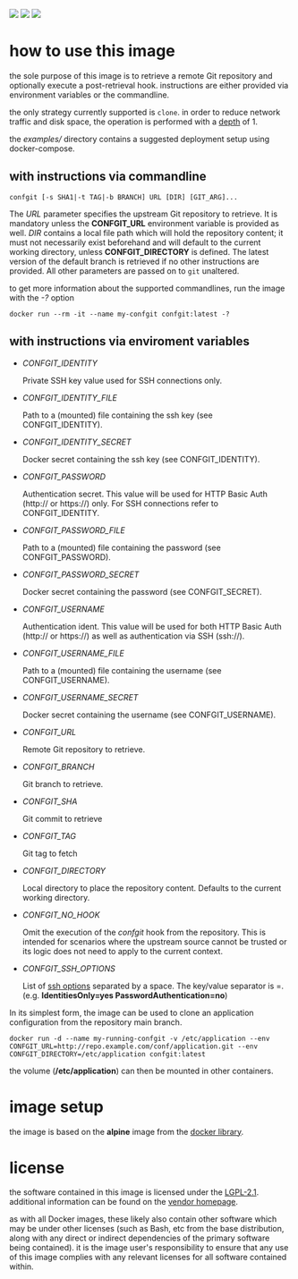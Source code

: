 
[microbadger]: https://microbadger.com/images/uip9av6y/confgit
[docker library]: https://store.docker.com/images/alpine
[LGPL-2.1]: http://www.gnu.org/licenses/old-licenses/lgpl-2.1.txt
[vendor homepage]: https://git-scm.com/
[**--branch**]:  https://www.git-scm.com/docs/git-clone#git-clone--bltnamegt
[ssh options]: https://man.openbsd.org/ssh_config
[depth]: https://www.git-scm.com/docs/git-clone#git-clone---depthltdepthgt

[![](https://images.microbadger.com/badges/image/uip9av6y/confgit.svg)][microbadger]
[![](https://images.microbadger.com/badges/version/uip9av6y/confgit.svg)][microbadger]
[![](https://images.microbadger.com/badges/commit/uip9av6y/confgit.svg)][microbadger]

# how to use this image

the sole purpose of this image is to retrieve a remote Git
repository and optionally execute a post-retrieval hook.
instructions are either provided via environment variables or
the commandline.

the only strategy currently supported is `clone`. in order to
reduce network traffic and disk space, the operation is performed
with a [depth][] of 1.

the *examples/* directory contains a suggested deployment setup
using docker-compose.

## with instructions via commandline

`confgit [-s SHA1|-t TAG|-b BRANCH] URL [DIR] [GIT_ARG]...`

The *URL* parameter specifies the upstream Git repository to
retrieve. It is mandatory unless the **CONFGIT_URL**
environment variable is provided as well. *DIR* contains a
local file path which will hold the repository content; it
must not necessarily exist beforehand and will default to
the current working directory, unless **CONFGIT_DIRECTORY**
is defined.
The latest version of the default branch is retrieved if no
other instructions are provided. All other parameters are
passed on to `git` unaltered.

to get more information about the supported commandlines,
run the image with the *-?* option

`docker run --rm -it --name my-confgit
  confgit:latest
  -?`

## with instructions via enviroment variables

* *CONFGIT_IDENTITY*

  Private SSH key value used for SSH connections only.
* *CONFGIT_IDENTITY_FILE*

  Path to a (mounted) file containing the ssh key (see
  CONFGIT_IDENTITY).
* *CONFGIT_IDENTITY_SECRET*

  Docker secret containing the ssh key (see CONFGIT_IDENTITY).
* *CONFGIT_PASSWORD*

  Authentication secret. This value will be used for HTTP
  Basic Auth (http:// or https://) only. For SSH connections
  refer to CONFGIT_IDENTITY.
* *CONFGIT_PASSWORD_FILE*

  Path to a (mounted) file containing the password (see
  CONFGIT_PASSWORD).
* *CONFGIT_PASSWORD_SECRET*

  Docker secret containing the password (see CONFGIT_SECRET).
* *CONFGIT_USERNAME*

  Authentication ident. This value will be used for both HTTP
  Basic Auth (http:// or https://) as well as authentication
  via SSH (ssh://).
* *CONFGIT_USERNAME_FILE*

  Path to a (mounted) file containing the username (see
  CONFGIT_USERNAME).
* *CONFGIT_USERNAME_SECRET*

  Docker secret containing the username (see CONFGIT_USERNAME).
* *CONFGIT_URL*

  Remote Git repository to retrieve.
* *CONFGIT_BRANCH*

  Git branch to retrieve.
* *CONFGIT_SHA*

  Git commit to retrieve
* *CONFGIT_TAG*

  Git tag to fetch
* *CONFGIT_DIRECTORY*

  Local directory to place the repository content. Defaults
  to the current working directory.
* *CONFGIT_NO_HOOK*

  Omit the execution of the *confgit* hook from the
  repository.
  This is intended for scenarios where the upstream source
  cannot be trusted or its logic does not need to apply to
  the current context.
* *CONFGIT_SSH_OPTIONS*

  List of [ssh options][] separated by a space. The key/value
  separator is =. (e.g. **IdentitiesOnly=yes
  PasswordAuthentication=no**)

In its simplest form, the image can be used to clone an
application configuration from the repository main branch.

`docker run -d --name my-running-confgit
  -v /etc/application
  --env CONFGIT_URL=http://repo.example.com/conf/application.git
  --env CONFGIT_DIRECTORY=/etc/application
  confgit:latest`

the volume (**/etc/application**) can then be mounted in other
containers.

# image setup

the image is based on the **alpine** image from
the [docker library][].

# license

the software contained in this image is licensed under the
[LGPL-2.1][]. additional information can be found on the
[vendor homepage][].

as with all Docker images, these likely also contain other
software which may be under other licenses (such as Bash, etc
from the base distribution, along with any direct or indirect
dependencies of the primary software being contained).
it is the image user's responsibility to ensure that any use of
this image complies with any relevant licenses for all software
contained within.